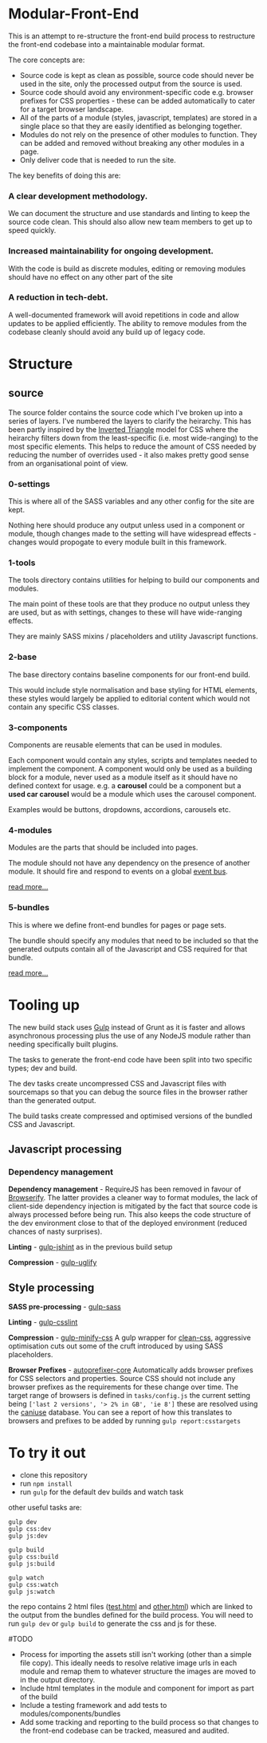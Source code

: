 # Modular-Front-End

This is an attempt to re-structure the front-end build process to restructure the front-end codebase into a maintainable modular format. 

The core concepts are:

- Source code is kept as clean as possible, source code should never be used in the site, only the processed output from the source is used.
- Source code should avoid any environment-specific code e.g. browser prefixes for CSS properties - these can be added automatically to cater for a target browser landscape.
- All of the parts of a module (styles, javascript, templates) are stored in a single place so that they are easily identified as belonging together.
- Modules do not rely on the presence of other modules to function. They can be added and removed without breaking any other modules in a page.
- Only deliver code that is needed to run the site.

The key benefits of doing this are:
 
### A clear development methodology.

We can document the structure and use standards and linting to keep the source code clean. This should also allow new team members to get up to speed quickly.

### Increased maintainability for ongoing development.

With the code is build as discrete modules, editing or removing modules should have no effect on any other part of the site

### A reduction in tech-debt.

A well-documented framework will avoid repetitions in code and allow updates to be applied efficiently. The ability to remove modules from the codebase cleanly should avoid any build up of legacy code.

# Structure

## source

The source folder contains the source code which I've broken up into a series of layers. I've numbered the layers to clarify the heirarchy. This has been partly inspired by the [Inverted Triangle](http://itcss.io/) model for CSS where the heirarchy filters down from the least-specific (i.e. most wide-ranging) to the most specific elements. This helps to reduce the amount of CSS needed by reducing the number of overrides used - it also makes pretty good sense from an organisational point of view.

### 0-settings

This is where all of the SASS variables and any other config for the site are kept. 

Nothing here should produce any output unless used in a component or module, though changes made to the setting will have widespread effects - changes would propogate to every module built in this framework.

### 1-tools

The tools directory contains utilities for helping to build our components and modules.

The main point of these tools are that they produce no output unless they are used, but as with settings, changes to these will have wide-ranging effects. 

They are mainly SASS mixins / placeholders and utility Javascript functions.

### 2-base

The base directory contains baseline components for our front-end build.

This would include style normalisation and base styling for HTML elements, these styles would largely be applied to editorial content which would not contain any specific CSS classes.

### 3-components

Components are reusable elements that can be used in modules.

Each component would contain any styles, scripts and templates needed to implement the component.
A component would only be used as a building block for a module, never used as a module itself as it should have no defined context for usage. e.g. a **carousel** could be a component but a **used car carousel** would be a module which uses the carousel component. 

Examples would be buttons, dropdowns, accordions, carousels etc.

### 4-modules

Modules are the parts that should be included into pages.

The module should not have any dependency on the presence of another module. It should fire and respond to events on a global [event bus](source/4-modules#events).

[read more...](source/4-modules)

### 5-bundles

This is where we define front-end bundles for pages or page sets.

The bundle should specify any modules that need to be included so that the generated outputs contain all of the Javascript and CSS required for that bundle.

[read more...](source/5-bundles)

# Tooling up

The new build stack uses [Gulp](http://gulpjs.com/) instead of Grunt as it is faster and allows asynchronous processing plus the use of any NodeJS module rather than needing specifically built plugins.

The tasks to generate the front-end code have been split into two specific types; dev and build.

The dev tasks create uncompressed CSS and Javascript files with sourcemaps so that you can debug the source files in the browser rather than the generated output.

The build tasks create compressed and optimised versions of the bundled CSS and Javascript.

## Javascript processing

### Dependency management

**Dependency management** - RequireJS has been removed in favour of [Browserify](http://browserify.org/). The latter provides a cleaner way to format modules, the lack of client-side dependency injection is mitigated by the fact that source code is always processed before being run. This also keeps the code structure of the dev environment close to that of the deployed environment (reduced chances of nasty surprises).

**Linting** - [gulp-jshint](https://github.com/spalger/gulp-jshint) as in the previous build setup

**Compression** - [gulp-uglify](https://github.com/terinjokes/gulp-uglify)

## Style processing

**SASS pre-processing** - [gulp-sass](https://github.com/dlmanning/gulp-sass)

**Linting** - [gulp-csslint](https://github.com/lazd/gulp-csslint)

**Compression** - [gulp-minify-css](https://github.com/murphydanger/gulp-minify-css) A gulp wrapper for [clean-css](https://github.com/jakubpawlowicz/clean-css), aggressive optimisation cuts out some of the cruft introduced by using SASS placeholders.

**Browser Prefixes** - [autoprefixer-core](https://github.com/postcss/autoprefixer-core) Automatically adds browser prefixes for CSS selectors and properties. Source CSS should not include any browser prefixes as the requirements for these change over time. The target range of browsers is defined in ```tasks/config.js``` the current setting being ```['last 2 versions', '> 2% in GB', 'ie 8']``` these are resolved using the [caniuse](http://caniuse.com/) database. You can see a report of how this translates to browsers and prefixes to be added by running ```gulp report:csstargets```

# To try it out

- clone this repository
- run ```npm install```
- run ```gulp``` for the default dev builds and watch task

other useful tasks are:

```
gulp dev
gulp css:dev
gulp js:dev

gulp build
gulp css:build
gulp js:build

gulp watch
gulp css:watch
gulp js:watch
```
the repo contains 2 html files ([test.html](examples/test.html) and [other.html](examples/other.html)) which are linked to the output from the bundles defined for the build process. You will need to run ```gulp dev``` or ```gulp build``` to generate the css and js for these.

#TODO

- Process for importing the assets still isn't working (other than a simple file copy). This ideally needs to resolve relative image urls in each module and remap them to whatever structure the images are moved to in the output directory.
- Include html templates in the module and component for import as part of the build
- Include a testing framework and add tests to modules/components/bundles
- Add some tracking and reporting to the build process so that changes to the front-end codebase can be tracked, measured and audited.